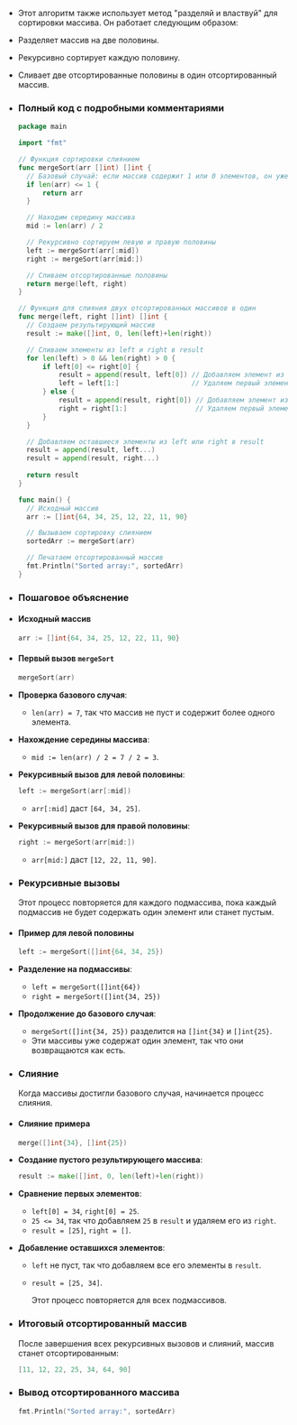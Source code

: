 - Этот алгоритм также использует метод "разделяй и властвуй" для сортировки массива. Он работает следующим образом:
- Разделяет массив на две половины.
- Рекурсивно сортирует каждую половину.
- Сливает две отсортированные половины в один отсортированный массив.
- ### Полный код с подробными комментариями
  
  ```go
  package main
  
  import "fmt"
  
  // Функция сортировки слиянием
  func mergeSort(arr []int) []int {
    // Базовый случай: если массив содержит 1 или 0 элементов, он уже отсортирован
    if len(arr) <= 1 {
        return arr
    }
  
    // Находим середину массива
    mid := len(arr) / 2
  
    // Рекурсивно сортируем левую и правую половины
    left := mergeSort(arr[:mid])
    right := mergeSort(arr[mid:])
  
    // Сливаем отсортированные половины
    return merge(left, right)
  }
  
  // Функция для слияния двух отсортированных массивов в один
  func merge(left, right []int) []int {
    // Создаем результирующий массив
    result := make([]int, 0, len(left)+len(right))
  
    // Сливаем элементы из left и right в result
    for len(left) > 0 && len(right) > 0 {
        if left[0] <= right[0] {
            result = append(result, left[0]) // Добавляем элемент из left в result
            left = left[1:]                  // Удаляем первый элемент из left
        } else {
            result = append(result, right[0]) // Добавляем элемент из right в result
            right = right[1:]                 // Удаляем первый элемент из right
        }
    }
  
    // Добавляем оставшиеся элементы из left или right в result
    result = append(result, left...)
    result = append(result, right...)
    
    return result
  }
  
  func main() {
    // Исходный массив
    arr := []int{64, 34, 25, 12, 22, 11, 90}
  
    // Вызываем сортировку слиянием
    sortedArr := mergeSort(arr)
  
    // Печатаем отсортированный массив
    fmt.Println("Sorted array:", sortedArr)
  }
  ```
- ### Пошаговое объяснение
- #### Исходный массив
  
  ```go
  arr := []int{64, 34, 25, 12, 22, 11, 90}
  ```
- #### Первый вызов  `mergeSort`
  
  ```go
  mergeSort(arr)
  ```
- **Проверка базового случая**:
	- `len(arr) = 7`, так что массив не пуст и содержит более одного элемента.
- **Нахождение середины массива**:
	- `mid := len(arr) / 2 = 7 / 2 = 3`.
- **Рекурсивный вызов для левой половины**:
  
  ```go
  left := mergeSort(arr[:mid])
  ```
	- `arr[:mid]` даст `[64, 34, 25]`.
- **Рекурсивный вызов для правой половины**:
  
  ```go
  right := mergeSort(arr[mid:])
  ```
	- `arr[mid:]` даст `[12, 22, 11, 90]`.
- ### Рекурсивные вызовы
  
  Этот процесс повторяется для каждого подмассива, пока каждый подмассив не будет содержать один элемент или станет пустым.
- #### Пример для левой половины
  
  ```go
  left := mergeSort([]int{64, 34, 25})
  ```
- **Разделение на подмассивы**:
	- `left = mergeSort([]int{64})`
	- `right = mergeSort([]int{34, 25})`
- **Продолжение до базового случая**:
	- `mergeSort([]int{34, 25})` разделится на `[]int{34}` и `[]int{25}`.
	- Эти массивы уже содержат один элемент, так что они возвращаются как есть.
- ### Слияние
  
  Когда массивы достигли базового случая, начинается процесс слияния.
- #### Слияние примера
  
  ```go
  merge([]int{34}, []int{25})
  ```
- **Создание пустого результирующего массива**:
  
  ```go
  result := make([]int, 0, len(left)+len(right))
  ```
- **Сравнение первых элементов**:
	- `left[0] = 34`, `right[0] = 25`.
	- `25 <= 34`, так что добавляем `25` в `result` и удаляем его из `right`.
	- `result = [25]`, `right = []`.
- **Добавление оставшихся элементов**:
	- `left` не пуст, так что добавляем все его элементы в `result`.
	- `result = [25, 34]`.
	  
	  Этот процесс повторяется для всех подмассивов.
- ### Итоговый отсортированный массив
  
  После завершения всех рекурсивных вызовов и слияний, массив станет отсортированным:
  
  ```go
  [11, 12, 22, 25, 34, 64, 90]
  ```
- ### Вывод отсортированного массива
  
  ```go
  fmt.Println("Sorted array:", sortedArr)
  ```